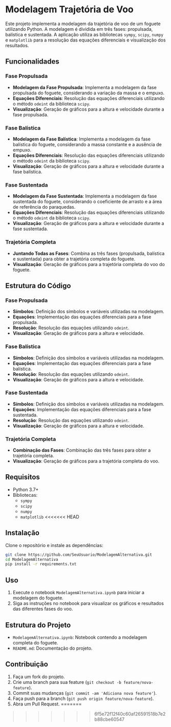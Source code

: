 # Modelagem Trajetória de Voo

Este projeto implementa a modelagem da trajetória de voo de um foguete utilizando Python. A modelagem é dividida em três fases: propulsada, balística e sustentada. A aplicação utiliza as bibliotecas `sympy`, `scipy`, `numpy` e `matplotlib` para a resolução das equações diferenciais e visualização dos resultados.

## Funcionalidades

### Fase Propulsada

- **Modelagem da Fase Propulsada**: Implementa a modelagem da fase propulsada do foguete, considerando a variação da massa e o empuxo.
- **Equações Diferenciais**: Resolução das equações diferenciais utilizando o método `odeint` da biblioteca `scipy`.
- **Visualização**: Geração de gráficos para a altura e velocidade durante a fase propulsada.

### Fase Balística

- **Modelagem da Fase Balística**: Implementa a modelagem da fase balística do foguete, considerando a massa constante e a ausência de empuxo.
- **Equações Diferenciais**: Resolução das equações diferenciais utilizando o método `odeint` da biblioteca `scipy`.
- **Visualização**: Geração de gráficos para a altura e velocidade durante a fase balística.

### Fase Sustentada

- **Modelagem da Fase Sustentada**: Implementa a modelagem da fase sustentada do foguete, considerando o coeficiente de arrasto e a área de referência do paraquedas.
- **Equações Diferenciais**: Resolução das equações diferenciais utilizando o método `odeint` da biblioteca `scipy`.
- **Visualização**: Geração de gráficos para a altura e velocidade durante a fase sustentada.

### Trajetória Completa

- **Juntando Todas as Fases**: Combina as três fases (propulsada, balística e sustentada) para obter a trajetória completa do foguete.
- **Visualização**: Geração de gráficos para a trajetória completa do voo do foguete.

## Estrutura do Código

### Fase Propulsada

- **Símbolos**: Definição dos símbolos e variáveis utilizadas na modelagem.
- **Equações**: Implementação das equações diferenciais para a fase propulsada.
- **Resolução**: Resolução das equações utilizando `odeint`.
- **Visualização**: Geração de gráficos para a altura e velocidade.

### Fase Balística

- **Símbolos**: Definição dos símbolos e variáveis utilizadas na modelagem.
- **Equações**: Implementação das equações diferenciais para a fase balística.
- **Resolução**: Resolução das equações utilizando `odeint`.
- **Visualização**: Geração de gráficos para a altura e velocidade.

### Fase Sustentada

- **Símbolos**: Definição dos símbolos e variáveis utilizadas na modelagem.
- **Equações**: Implementação das equações diferenciais para a fase sustentada.
- **Resolução**: Resolução das equações utilizando `odeint`.
- **Visualização**: Geração de gráficos para a altura e velocidade.

### Trajetória Completa

- **Combinação das Fases**: Combinação das três fases para obter a trajetória completa.
- **Visualização**: Geração de gráficos para a trajetória completa do voo.

## Requisitos

- Python 3.7+
- Bibliotecas:
  - `sympy`
  - `scipy`
  - `numpy`
  - `matplotlib`
<<<<<<< HEAD

## Instalação

Clone o repositório e instale as dependências:

```bash
git clone https://github.com/SeuUsuario/ModelagemAlternativa.git
cd ModelagemAlternativa
pip install -r requirements.txt
```

## Uso

1. Execute o notebook `ModelagemAlternativa.ipynb` para iniciar a modelagem do foguete.
2. Siga as instruções no notebook para visualizar os gráficos e resultados das diferentes fases do voo.

## Estrutura do Projeto

- `ModelagemAlternativa.ipynb`: Notebook contendo a modelagem completa do foguete.
- `README.md`: Documentação do projeto.

## Contribuição

1. Faça um fork do projeto.
2. Crie uma branch para sua feature (`git checkout -b feature/nova-feature`).
3. Commit suas mudanças (`git commit -am 'Adiciona nova feature'`).
4. Faça push para a branch (`git push origin feature/nova-feature`).
5. Abra um Pull Request.
=======
>>>>>>> 6f5e72f12f40c60af26591518b7e2b88cbe60547
